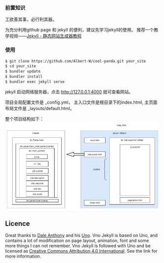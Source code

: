 ### 前置知识

工欲善其事，必行利其器。

为充分利用github page 和 jekyll 的便利，建议先学习jekyll的使用。
推荐一个教学视频——[Jekyll - 静态网站生成器教程](https://www.bilibili.com/video/av25864819/)

### 使用

```bash
$ git clone https://github.com/Albert-W/cool-panda.git your_site
$ cd your_site
$ bundler update
$ bundler install
$ bundler exec jekyll serve
```
jekyll 启动网络服务器，点击 http://127.0.0.1:4000 就可查看网站。

项目全局配置文件是 _config.yml， 主入口文件是根目录下的index.html, 主页面布局文件是 _layouts/default.html。

整个项目结构如下：
![](assets/images/jekyll-architecture.jpg)

## Licence

Great thanks to [Dale Anthony](https://github.com/daleanthony) and his [Uno](https://github.com/daleanthony/uno). Vno Jekyll is based on Uno, and contains a lot of modification on page layout, animation, font and some more things I can not remember. Vno Jekyll is followed with Uno and be licensed as [Creative Commons Attribution 4.0 International](http://creativecommons.org/licenses/by/4.0/). See the link for more information.

